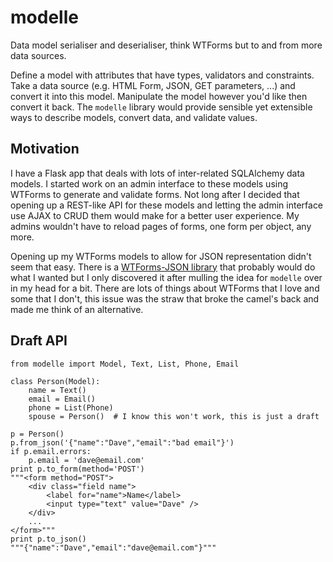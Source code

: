 # modelle
Data model serialiser and deserialiser, think WTForms but to and from more data sources.

Define a model with attributes that have types, validators and constraints. Take a data source (e.g. HTML Form, JSON, GET parameters, ...) and convert it into this model. Manipulate the model however you'd like then convert it back. The `modelle` library would provide sensible yet extensible ways to describe models, convert data, and validate values.

## Motivation

I have a Flask app that deals with lots of inter-related SQLAlchemy data models. I started work on an admin interface to these models using WTForms to generate and validate forms. Not long after I decided that opening up a REST-like API for these models and letting the admin interface use AJAX to CRUD them would make for a better user experience. My admins wouldn't have to reload pages of forms, one form per object, any more.

Opening up my WTForms models to allow for JSON representation didn't seem that easy. There is a [WTForms-JSON library](http://wtforms-json.readthedocs.org/en/latest/) that probably would do what I wanted but I only discovered it after mulling the idea for `modelle` over in my head for a bit. There are lots of things about WTForms that I love and some that I don't, this issue was the straw that broke the camel's back and made me think of an alternative.

## Draft API

    from modelle import Model, Text, List, Phone, Email
    
    class Person(Model):
        name = Text()
        email = Email()
        phone = List(Phone)
        spouse = Person()  # I know this won't work, this is just a draft
        
    p = Person()
    p.from_json('{"name":"Dave","email":"bad email"}')
    if p.email.errors:
        p.email = 'dave@email.com'
    print p.to_form(method='POST')
    """<form method="POST">
        <div class="field name">
            <label for="name">Name</label>
            <input type="text" value="Dave" />
        </div>
        ...
    </form>"""
    print p.to_json()
    """{"name":"Dave","email":"dave@email.com"}"""
    
